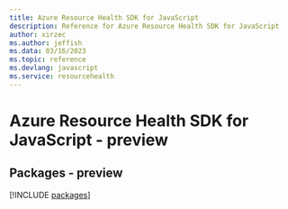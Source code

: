 ```yaml
---
title: Azure Resource Health SDK for JavaScript
description: Reference for Azure Resource Health SDK for JavaScript
author: xirzec
ms.author: jeffish
ms.data: 03/16/2023
ms.topic: reference
ms.devlang: javascript
ms.service: resourcehealth
---
```

# Azure Resource Health SDK for JavaScript - preview
## Packages - preview
[!INCLUDE [packages](resource-health-index.md)]